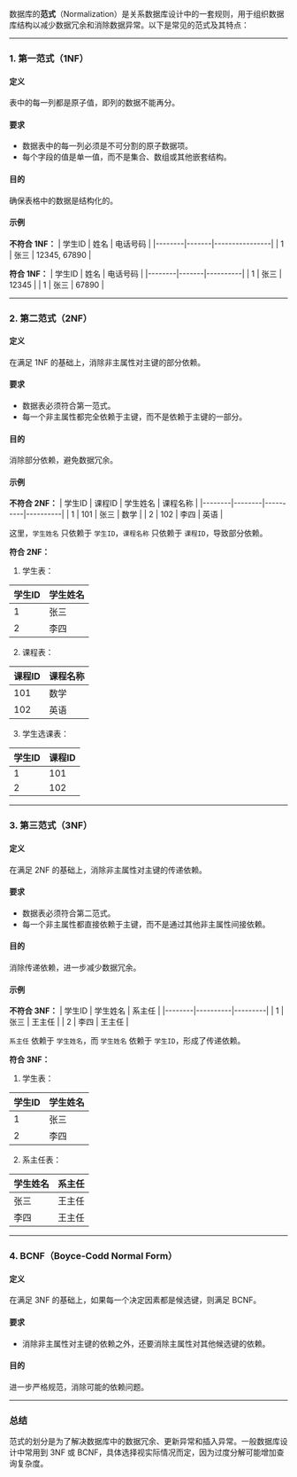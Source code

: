 数据库的**范式**（Normalization）是关系数据库设计中的一套规则，用于组织数据库结构以减少数据冗余和消除数据异常。以下是常见的范式及其特点：

---

### **1. 第一范式（1NF）**
#### 定义
表中的每一列都是原子值，即列的数据不能再分。

#### 要求
- 数据表中的每一列必须是不可分割的原子数据项。
- 每个字段的值是单一值，而不是集合、数组或其他嵌套结构。

#### 目的
确保表格中的数据是结构化的。

#### 示例
**不符合 1NF：**
| 学生ID | 姓名  | 电话号码       |
|--------|-------|----------------|
| 1      | 张三  | 12345, 67890  |

**符合 1NF：**
| 学生ID | 姓名  | 电话号码 |
|--------|-------|----------|
| 1      | 张三  | 12345    |
| 1      | 张三  | 67890    |

---

### **2. 第二范式（2NF）**
#### 定义
在满足 1NF 的基础上，消除非主属性对主键的部分依赖。

#### 要求
- 数据表必须符合第一范式。
- 每一个非主属性都完全依赖于主键，而不是依赖于主键的一部分。

#### 目的
消除部分依赖，避免数据冗余。

#### 示例
**不符合 2NF：**
| 学生ID | 课程ID | 学生姓名 | 课程名称 |
|--------|--------|----------|----------|
| 1      | 101    | 张三      | 数学      |
| 2      | 102    | 李四      | 英语      |

这里，`学生姓名` 只依赖于 `学生ID`，`课程名称` 只依赖于 `课程ID`，导致部分依赖。

**符合 2NF：**
1. 学生表：
 
| 学生ID | 学生姓名 |
|--------|----------|
| 1      | 张三      |
| 2      | 李四      |

2. 课程表：

| 课程ID | 课程名称 |
|--------|----------|
| 101    | 数学      |
| 102    | 英语      |

3. 学生选课表：

| 学生ID | 课程ID |
|--------|--------|
| 1      | 101    |
| 2      | 102    |

---

### **3. 第三范式（3NF）**
#### 定义
在满足 2NF 的基础上，消除非主属性对主键的传递依赖。

#### 要求
- 数据表必须符合第二范式。
- 每一个非主属性都直接依赖于主键，而不是通过其他非主属性间接依赖。

#### 目的
消除传递依赖，进一步减少数据冗余。

#### 示例
**不符合 3NF：**
| 学生ID | 学生姓名 | 系主任   |
|--------|----------|---------|
| 1      | 张三      | 王主任   |
| 2      | 李四      | 王主任   |

`系主任` 依赖于 `学生姓名`，而 `学生姓名` 依赖于 `学生ID`，形成了传递依赖。

**符合 3NF：**
1. 学生表：

| 学生ID | 学生姓名 |
|--------|----------|
| 1      | 张三      |
| 2      | 李四      |

2. 系主任表：

| 学生姓名 | 系主任   |
|----------|---------|
| 张三      | 王主任   |
| 李四      | 王主任   |

---

### **4. BCNF（Boyce-Codd Normal Form）**
#### 定义
在满足 3NF 的基础上，如果每一个决定因素都是候选键，则满足 BCNF。

#### 要求
- 消除非主属性对主键的依赖之外，还要消除主属性对其他候选键的依赖。

#### 目的
进一步严格规范，消除可能的依赖问题。

---

### **总结**
范式的划分是为了解决数据库中的数据冗余、更新异常和插入异常。一般数据库设计中常用到 3NF 或 BCNF，具体选择视实际情况而定，因为过度分解可能增加查询复杂度。
